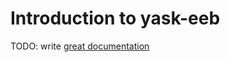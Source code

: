 # Introduction to yask-eeb

TODO: write [great documentation](http://jacobian.org/writing/what-to-write/)
